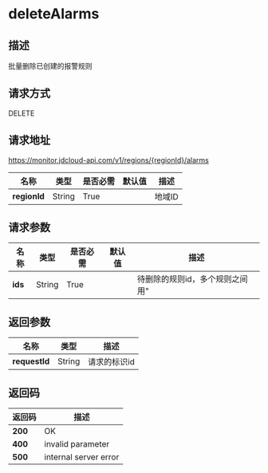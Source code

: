 # deleteAlarms


## 描述
批量删除已创建的报警规则

## 请求方式
DELETE

## 请求地址
https://monitor.jdcloud-api.com/v1/regions/{regionId}/alarms

|名称|类型|是否必需|默认值|描述|
|---|---|---|---|---|
|**regionId**|String|True||地域ID|

## 请求参数
|名称|类型|是否必需|默认值|描述|
|---|---|---|---|---|
|**ids**|String|True||待删除的规则id，多个规则之间用"|"间隔|


## 返回参数
|名称|类型|描述|
|---|---|---|
|**requestId**|String|请求的标识id|



## 返回码
|返回码|描述|
|---|---|
|**200**|OK|
|**400**|invalid parameter|
|**500**|internal server error|
